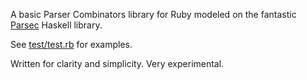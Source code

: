 A basic Parser Combinators library for Ruby modeled on the fantastic [Parsec](http://www.haskell.org/haskellwiki/Parsec) Haskell library.

See [test/test.rb](http://github.com/vito/parby/blob/master/test/test.rb) for examples.

Written for clarity and simplicity. Very experimental.
